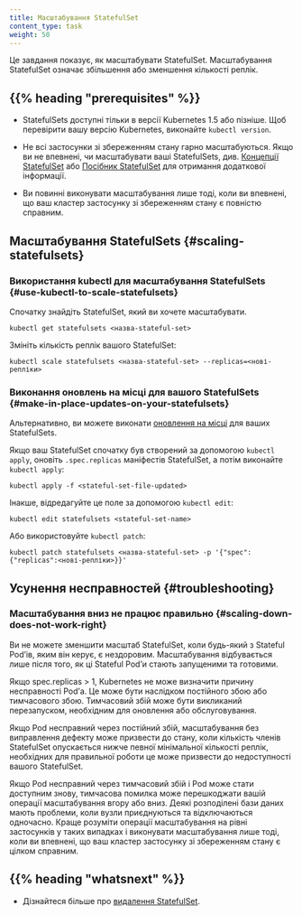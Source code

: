 ```yaml
---
title: Масштабування StatefulSet
content_type: task
weight: 50
---
```


<!-- overview -->

Це завдання показує, як масштабувати StatefulSet. Масштабування StatefulSet означає збільшення або зменшення кількості реплік.

## {{% heading "prerequisites" %}}

- StatefulSets доступні тільки в версії Kubernetes 1.5 або пізніше. Щоб перевірити вашу версію Kubernetes, виконайте `kubectl version`.

- Не всі застосунки зі збереженням стану гарно масштабуються. Якщо ви не впевнені, чи масштабувати ваші StatefulSets, див. [Концепції StatefulSet](/docs/concepts/workloads/controllers/statefulset/) або [Посібник StatefulSet](/docs/tutorials/stateful-application/basic-stateful-set/) для отримання додаткової інформації.

- Ви повинні виконувати масштабування лише тоді, коли ви впевнені, що ваш кластер застосунку зі збереженням стану є повністю справним.

<!-- steps -->

## Масштабування StatefulSets {#scaling-statefulsets}

### Використання kubectl для масштабування StatefulSets {#use-kubectl-to-scale-statefulsets}

Спочатку знайдіть StatefulSet, який ви хочете масштабувати.

```shell
kubectl get statefulsets <назва-stateful-set>
```

Змініть кількість реплік вашого StatefulSet:

```shell
kubectl scale statefulsets <назва-stateful-set> --replicas=<нові-репліки>
```

### Виконання оновлень на місці для вашого StatefulSets {#make-in-place-updates-on-your-statefulsets}

Альтернативно, ви можете виконати [оновлення на місці](/docs/concepts/cluster-administration/manage-deployment/#in-place-updates-of-resources) для ваших StatefulSets.

Якщо ваш StatefulSet спочатку був створений за допомогою `kubectl apply`, оновіть `.spec.replicas` маніфестів StatefulSet, а потім виконайте `kubectl apply`:

```shell
kubectl apply -f <stateful-set-file-updated>
```

Інакше, відредагуйте це поле за допомогою `kubectl edit`:

```shell
kubectl edit statefulsets <stateful-set-name>
```

Або використовуйте `kubectl patch`:

```shell
kubectl patch statefulsets <назва-stateful-set> -p '{"spec":{"replicas":<нові-репліки>}}'
```

## Усунення несправностей {#troubleshooting}

### Масштабування вниз не працює правильно {#scaling-down-does-not-work-right}

Ви не можете зменшити масштаб StatefulSet, коли будь-який з Stateful Podʼів, яким він керує, є нездоровим. Масштабування відбувається лише після того, як ці Stateful Podʼи стають запущеними та готовими.

Якщо spec.replicas > 1, Kubernetes не може визначити причину несправності Podʼа. Це може бути наслідком постійного збою або тимчасового збою. Тимчасовий збій може бути викликаний перезапуском, необхідним для оновлення або обслуговування.

Якщо Pod несправний через постійний збій, масштабування без виправлення дефекту може призвести до стану, коли кількість членів StatefulSet опускається нижче певної мінімальної кількості реплік, необхідних для правильної роботи це може призвести до недоступності вашого StatefulSet.

Якщо Pod несправний через тимчасовий збій і Pod може стати доступним знову, тимчасова помилка може перешкоджати вашій операції масштабування вгору або вниз. Деякі розподілені бази даних мають проблеми, коли вузли приєднуються та відключаються одночасно. Краще розуміти операції масштабування на рівні застосунків у таких випадках і виконувати масштабування лише тоді, коли ви впевнені, що ваш кластер застосунку зі збереженням стану є цілком справним.

## {{% heading "whatsnext" %}}

- Дізнайтеся більше про [видалення StatefulSet](/docs/tasks/run-application/delete-stateful-set/).
